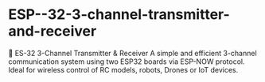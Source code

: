 # ESP--32-3-channel-transmitter-and-receiver
🔧 ES-32 3-Channel Transmitter &amp; Receiver A simple and efficient 3-channel communication system using two ESP32 boards via ESP-NOW protocol. Ideal for wireless control of RC models, robots, Drones or IoT devices.
